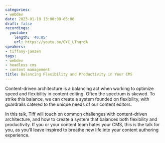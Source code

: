 ```yaml
---
categories:
- webdev
date: 2023-01-10 13:00:00-05:00
draft: false
recordings:
  youtube:
    length: '40:05'
    url: https://youtu.be/OYC_LTnqrdA
speakers:
- tiffany-janzen
tags:
- webdev
- headless cms
- content management
title: Balancing Flexibility and Productivity in Your CMS
---
```



Content-driven architecture is a balancing act when working to optimize speed and flexibility in content editing. Often the spectrum is skewed. To strike this balance, we can create a system founded on flexibility, with guardrails catered to the unique needs of our content editors.

In this talk, Tiff will touch on common challenges with content-driven architecture, and how to create a system that balances both flexibility and productivity. If you or your content team hates your CMS, this is the talk for you, as you’ll leave inspired to breathe new life into your content authoring experience.